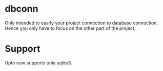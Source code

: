 # dbconn

Only intended to easify your project connection to database connection. Hence you only have to focus on the other part of the project.

# Support

Upto now supports only sqlite3.
